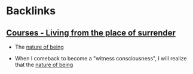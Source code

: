 
# Backlinks
## [Courses - Living from the place of surrender](<Courses - Living from the place of surrender.md>)
- The [nature of being](<nature of being.md>)

- When I comeback to become a "witness consciousness", I will realize that the [nature of being](<nature of being.md>)


